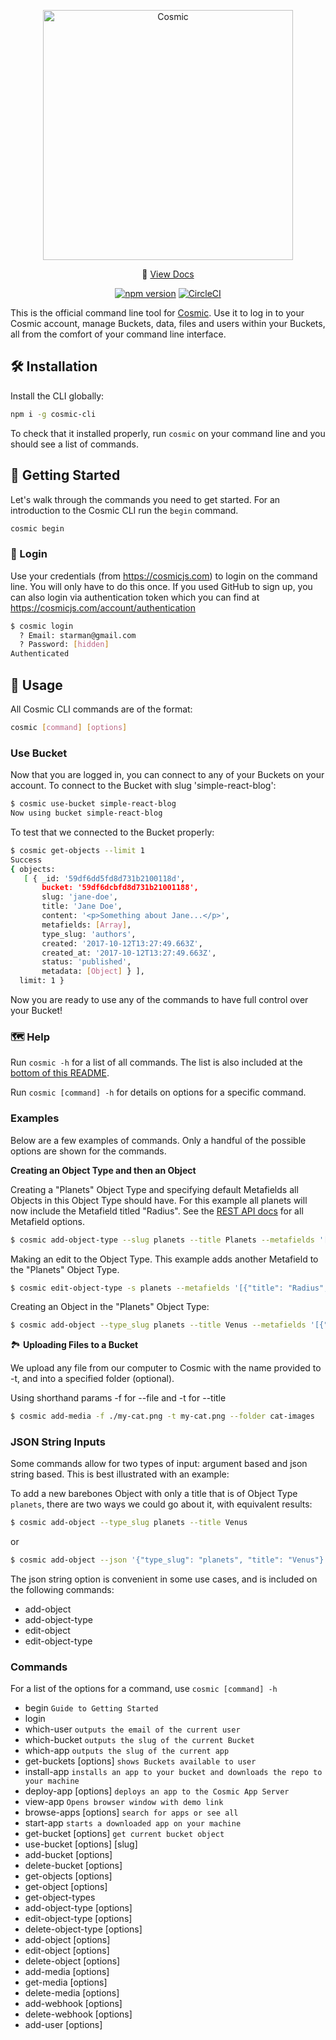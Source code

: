 <p align="center">
  <a href="https://www.cosmicjs.com"><img src="https://cdn.cosmicjs.com/3cf62ab0-8e13-11ea-9b8f-cd0254a8c979-cosmic-dark.svg" alt="Cosmic" width="400"></a>
</p>
<p align="center">
  📖 <a href="https://docs.cosmicjs.com">View Docs</a>
</p>
<p align="center">
	<a href="https://www.npmjs.com/package/cosmic-cli"><img src="https://badge.fury.io/js/cosmic-cli.svg" alt="npm version"></a>
	<a href="https://circleci.com/gh/cosmicjs/cosmicjs-node"><img src="https://circleci.com/gh/cosmicjs/cosmicjs-node.svg?style=shield" alt="CircleCI"></a>
</p>

This is the official command line tool for [Cosmic](https://cosmicjs.com).  Use it to log in to your Cosmic account, manage Buckets, data, files and users within your Buckets, all from the comfort of your command line interface.

## 🛠️ Installation

Install the CLI globally:

```bash
npm i -g cosmic-cli
```

To check that it installed properly, run `cosmic` on your command line and you should see a list of commands.

## 🏁 Getting Started

Let's walk through the commands you need to get started.  For an introduction to the Cosmic CLI run the `begin` command.
```bash
cosmic begin
```


### 🔐 Login

Use your credentials (from https://cosmicjs.com) to login on the command line. You will only have to do this once. If you used GitHub to sign up, you can also login via authentication token which you can find at https://cosmicjs.com/account/authentication

```bash
$ cosmic login
  ? Email: starman@gmail.com
  ? Password: [hidden]
Authenticated
```

## 🚀 Usage

All Cosmic CLI commands are of the format:

```bash
cosmic [command] [options]
```


### Use Bucket

Now that you are logged in, you can connect to any of your Buckets on your account. To connect to the Bucket with slug 'simple-react-blog':

```bash
$ cosmic use-bucket simple-react-blog
Now using bucket simple-react-blog
```

To test that we connected to the Bucket properly:

```bash
$ cosmic get-objects --limit 1
Success
{ objects:
   [ { _id: '59df6dd5fd8d731b2100118d',
       bucket: '59df6dcbfd8d731b21001188',
       slug: 'jane-doe',
       title: 'Jane Doe',
       content: '<p>Something about Jane...</p>',
       metafields: [Array],
       type_slug: 'authors',
       created: '2017-10-12T13:27:49.663Z',
       created_at: '2017-10-12T13:27:49.663Z',
       status: 'published',
       metadata: [Object] } ],
  limit: 1 }
```

Now you are ready to use any of the commands to have full control over your Bucket!


### 🗺 Help

Run `cosmic -h` for a list of all commands. The list is also included at the [bottom of this README](https://github.com/cosmicjs/cosmic-cli#commands).

Run `cosmic [command] -h` for details on options for a specific command.

### Examples

Below are a few examples of commands. Only a handful of the possible options are shown for the commands.

**Creating an Object Type and then an Object**

Creating a "Planets" Object Type and specifying default Metafields all Objects in this Object Type should have.  For this example all planets will now include the Metafield titled "Radius".  See the [REST API docs](https://cosmicjs.github.io/rest-api-docs/?javascript#metafields) for all Metafield options.
```bash
$ cosmic add-object-type --slug planets --title Planets --metafields '[{"title": "Radius","type":"text", "key": "radius"}]'
```

Making an edit to the Object Type.  This example adds another Metafield to the "Planets" Object Type.
```bash
$ cosmic edit-object-type -s planets --metafields '[{"title": "Radius","type":"text", "key": "radius"},{"title": "Distance from Sun","type":"text", "key": "distance_from_sun"}]'
```

Creating an Object in the "Planets" Object Type:
```bash
$ cosmic add-object --type_slug planets --title Venus --metafields '[{"title": "Radius","type":"text", "key": "radius", "value": "3,760 miles"},{"title": "Distance from Sun","type":"text", "key": "distance_from_sun", "value": "67.24 million miles"}]'
```

🏞 **Uploading Files to a Bucket**

We upload any file from our computer to Cosmic with the name provided to -t, and into a specified folder (optional).

Using shorthand params -f for --file and -t for --title
```bash
$ cosmic add-media -f ./my-cat.png -t my-cat.png --folder cat-images
```

### JSON String Inputs

Some commands allow for two types of input: argument based and json string based. This is best illustrated with an example:

To add a new barebones Object with only a title that is of Object Type `planets`, there are two ways we could go about it, with equivalent results:

```bash
$ cosmic add-object --type_slug planets --title Venus
```

or

```bash
$ cosmic add-object --json '{"type_slug": "planets", "title": "Venus"}'
```

The json string option is convenient in some use cases, and is included on the following commands:

*   add-object
*   add-object-type
*   edit-object
*   edit-object-type


### Commands

For a list of the options for a command, use `cosmic [command] -h`

*   begin                          `Guide to Getting Started`
*   login                        
*   which-user                     `outputs the email of the current user`
*   which-bucket                   `outputs the slug of the current Bucket`
*   which-app                      `outputs the slug of the current app`
*   get-buckets [options]          `shows Buckets available to user`
*   install-app                    `installs an app to your bucket and downloads the repo to your machine`
*   deploy-app [options]           `deploys an app to the Cosmic App Server`
*   view-app                       `Opens browser window with demo link`
*   browse-apps [options]          `search for apps or see all`
*   start-app                      `starts a downloaded app on your machine`
*   get-bucket [options]           `get current bucket object`
*   use-bucket [options] [slug]  
*   add-bucket [options]         
*   delete-bucket [options]      
*   get-objects [options]        
*   get-object [options]         
*   get-object-types             
*   add-object-type [options]    
*   edit-object-type [options]   
*   delete-object-type [options]
*   add-object [options]         
*   edit-object [options]        
*   delete-object [options]      
*   add-media [options]          
*   get-media [options]          
*   delete-media [options]       
*   add-webhook [options]        
*   delete-webhook [options]     
*   add-user [options]           

